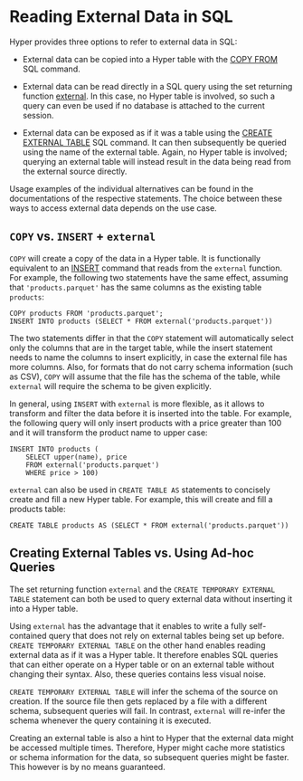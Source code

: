 # Reading External Data in SQL

Hyper provides three options to refer to external data in SQL:

-   External data can be copied into a Hyper table with the
    [COPY FROM](../command/copy_from) SQL command.

-   External data can be read directly in a SQL query using the set
    returning function [external](../setreturning#external). In this
    case, no Hyper table is involved, so such a query can even be used
    if no database is attached to the current session.

-   External data can be exposed as if it was a table using the
    [CREATE EXTERNAL TABLE](../command/create_external_table) SQL
    command. It can then  subsequently be queried using the name of
    the external table. Again, no Hyper table is involved; querying
    an external table will instead result in the data being read from
    the external source directly.

Usage examples of the individual alternatives can be found in the
documentations of the respective statements.
The choice between these ways to access external data depends on the use
case.

## `COPY` vs. `INSERT` + `external`

`COPY` will create a copy of the data in a Hyper table. It is
functionally equivalent to an [INSERT](../command/insert) command that
reads from the `external` function. For example, the following two
statements have the same effect, assuming that `'products.parquet'`
has the same columns as the existing table `products`:

```
COPY products FROM 'products.parquet';
INSERT INTO products (SELECT * FROM external('products.parquet'))
```

The two statements differ in that the `COPY` statement will
automatically select only the columns that are in the target table,
while the insert statement needs to name the columns to insert
explicitly, in case the external file has more columns. Also, for
formats that do not carry schema information (such as CSV), `COPY` will
assume that the file has the schema of the table, while `external` will
require the schema to be given explicitly.

In general, using `INSERT` with `external` is more flexible, as it
allows to transform and filter the data before it is inserted into the
table. For example, the following query will only insert products with a
price greater than 100 and it will transform the product name to upper
case:

```
INSERT INTO products (
    SELECT upper(name), price
    FROM external('products.parquet')
    WHERE price > 100)
```

`external` can also be used in `CREATE TABLE AS` statements to concisely
create and fill a new Hyper table. For example, this will create and
fill a products table:

```
CREATE TABLE products AS (SELECT * FROM external('products.parquet'))
```

## Creating External Tables vs. Using Ad-hoc Queries

The set returning function `external` and the
`CREATE TEMPORARY EXTERNAL TABLE` statement can both be used to query
external data without inserting it into a Hyper table.

Using `external` has the advantage that it enables to write a fully
self-contained query that does not rely on external tables being set up
before. `CREATE TEMPORARY EXTERNAL TABLE` on the other hand enables
reading external data as if it was a Hyper table. It therefore enables
SQL queries that can either operate on a Hyper table or on an external
table without changing their syntax. Also, these queries contains less
visual noise.

`CREATE TEMPORARY EXTERNAL TABLE` will infer the schema of the source on
creation. If the source file then gets replaced by a file with a
different schema, subsequent queries will fail. In contrast, `external`
will re-infer the schema whenever the query containing it is executed.

Creating an external table is also a hint to Hyper that the external
data might be accessed multiple times. Therefore, Hyper might cache more
statistics or schema information for the data, so subsequent queries
might be faster. This however is by no means guaranteed.